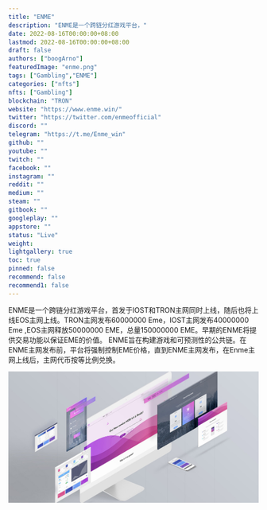 ```yaml
---
title: "ENME"
description: "ENME是一个跨链分红游戏平台，"
date: 2022-08-16T00:00:00+08:00
lastmod: 2022-08-16T00:00:00+08:00
draft: false
authors: ["boogArno"]
featuredImage: "enme.png"
tags: ["Gambling","ENME"]
categories: ["nfts"]
nfts: ["Gambling"]
blockchain: "TRON"
website: "https://www.enme.win/"
twitter: "https://twitter.com/enmeofficial"
discord: ""
telegram: "https://t.me/Enme_win"
github: ""
youtube: ""
twitch: ""
facebook: ""
instagram: ""
reddit: ""
medium: ""
steam: ""
gitbook: ""
googleplay: ""
appstore: ""
status: "Live"
weight: 
lightgallery: true
toc: true
pinned: false
recommend: false
recommend1: false
---
```

ENME是一个跨链分红游戏平台，首发于IOST和TRON主网同时上线，随后也将上线EOS主网上线。TRON主网发布60000000 Eme，IOST主网发布40000000 Eme ,EOS主网释放50000000 EME，总量150000000 EME。早期的ENME将提供交易功能以保证EME的价值。 ENME旨在构建游戏和可预测性的公共链。在ENME主网发布前，平台将强制控制EME价格，直到ENME主网发布，在Enme主网上线后，主网代币按等比例兑换。

![mdb-main](mdb-main.jpg)